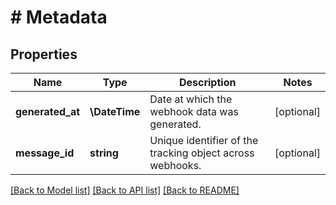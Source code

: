 # # Metadata

## Properties

Name | Type | Description | Notes
------------ | ------------- | ------------- | -------------
**generated_at** | **\DateTime** | Date at which the webhook data was generated. | [optional]
**message_id** | **string** | Unique identifier of the tracking object across webhooks. | [optional]

[[Back to Model list]](../../README.md#models) [[Back to API list]](../../README.md#endpoints) [[Back to README]](../../README.md)
